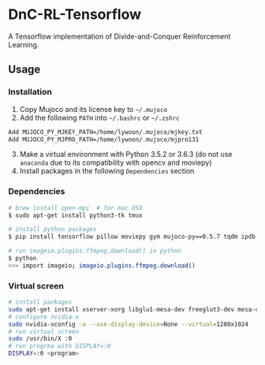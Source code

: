 # DnC-RL-Tensorflow
A Tensorflow implementation of Divide-and-Conquer Reinforcement Learning.

## Usage

### Installation

1. Copy Mujoco and its license key to `~/.mujoco`
2. Add the following `PATH` into `~/.bashrc` or `~/.zshrc`

```bash
Add MUJOCO_PY_MJKEY_PATH=/home/lywoon/.mujoco/mjkey.txt
Add MUJOCO_PY_MJPRO_PATH=/home/lywoon/.mujoco/mjpro131
```

3. Make a virtual environment with Python 3.5.2 or 3.6.3 (do not use `anaconda` due to its compatibility with opencv and moviepy)
4. Install packages in the following `Dependencies` section


### Dependencies

```bash
# brew install open-mpi  # for mac OSX
$ sudo apt-get install python3-tk tmux

# install python packages
$ pip install tensorflow pillow moviepy gym mujoco-py==0.5.7 tqdm ipdb scipy opencv-python matplotlib mpi4py

# run imageio.plugins.ffmpeg.download() in python
$ python
>>> import imageio; imageio.plugins.ffmpeg.download()
```

### Virtual screen

```bash
# install packages
sudo apt-get install xserver-xorg libglu1-mesa-dev freeglut3-dev mesa-common-dev libxmu-dev libxi-dev
# configure nvidia-x
sudo nvidia-xconfig -a --use-display-device=None --virtual=1280x1024
# run virtual screen
sudo /usr/bin/X :0
# run progrma with DISPLAY=:0
DISPLAY=:0 <program>
```
